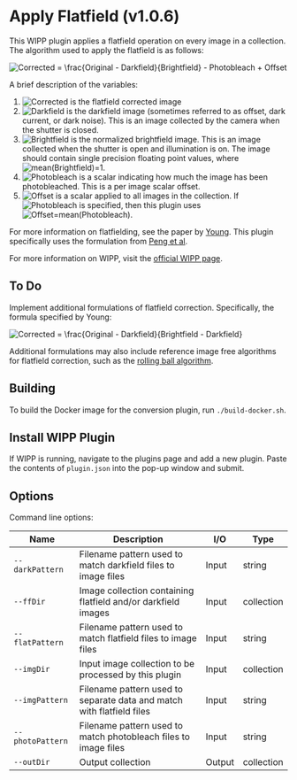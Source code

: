 # Apply Flatfield (v1.0.6)

This WIPP plugin applies a flatfield operation on every image in a collection.
The algorithm used to apply the flatfield is as follows:

![Corrected = \frac{Original - Darkfield}{Brightfield} - Photobleach + Offset](https://render.githubusercontent.com/render/math?math=Corrected%20%3D%20%5Cfrac%7BOriginal%20-%20Darkfield%7D%7BBrightfield%7D%20-%20Photobleach%20%2B%20Offset)

A brief description of the variables:
1. ![Corrected](https://render.githubusercontent.com/render/math?math=Corrected)
is the flatfield corrected image
2. ![Darkfield](https://render.githubusercontent.com/render/math?math=Darkfield)
is the darkfield image (sometimes referred to as offset, dark current, or dark
noise). This is an image collected by the camera when the shutter is closed.
3. ![Brightfield](https://render.githubusercontent.com/render/math?math=Brightfield)
is the normalized brightfield image. This is an image collected when the shutter
is open and illumination is on. The image should contain single precision
floating point values, where
![mean(Brightfield)=1](https://render.githubusercontent.com/render/math?math=mean(Brightfield)%3D1).
4. ![Photobleach](https://render.githubusercontent.com/render/math?math=Photobleach)
is a scalar indicating how much the image has been photobleached. This is a per
image scalar offset.
5. ![Offset](https://render.githubusercontent.com/render/math?math=Offset) is a
scalar applied to all images in the collection. If
![Photobleach](https://render.githubusercontent.com/render/math?math=Photobleach)
is specified, then this plugin uses
![Offset=mean(Photobleach)](https://render.githubusercontent.com/render/math?math=Offset%3Dmean(Photobleach)).

For more information on flatfielding, see the paper by
[Young](https://currentprotocols.onlinelibrary.wiley.com/doi/full/10.1002/0471142956.cy0211s14).
This plugin specifically uses the formulation from [Peng et al](https://www.nature.com/articles/ncomms14836).

For more information on WIPP, visit the
[official WIPP page](https://isg.nist.gov/deepzoomweb/software/wipp).

## To Do

Implement additional formulations of flatfield correction. Specifically, the
formula specified by Young:

![Corrected = \frac{Original - Darkfield}{Brightfield - Darkfield} ](https://render.githubusercontent.com/render/math?math=Corrected%20%3D%20%5Cfrac%7BOriginal%20-%20Darkfield%7D%7BBrightfield%20-%20Darkfield%7D%20)

Additional formulations may also include reference image free algorithms for
flatfield correction, such as the
[rolling ball algorithm](https://www.computer.org/csdl/magazine/co/1983/01/01654163/13rRUwwJWBB).

## Building

To build the Docker image for the conversion plugin, run
`./build-docker.sh`.

## Install WIPP Plugin

If WIPP is running, navigate to the plugins page and add a new plugin. Paste the
contents of `plugin.json` into the pop-up window and submit.

## Options

Command line options:

| Name             | Description                                                           | I/O    | Type       |
|------------------|-----------------------------------------------------------------------|--------|------------|
| `--darkPattern`  | Filename pattern used to match darkfield files to image files         | Input  | string     |
| `--ffDir`        | Image collection containing flatfield and/or darkfield images         | Input  | collection |
| `--flatPattern`  | Filename pattern used to match flatfield files to image files         | Input  | string     |
| `--imgDir`       | Input image collection to be processed by this plugin                 | Input  | collection |
| `--imgPattern`   | Filename pattern used to separate data and match with flatfield files | Input  | string     |
| `--photoPattern` | Filename pattern used to match photobleach files to image files       | Input  | string     |
| `--outDir`       | Output collection                                                     | Output | collection |
